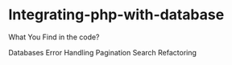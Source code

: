 # Integrating-php-with-database

What You Find in the code?

Databases
Error Handling
Pagination
Search
Refactoring
